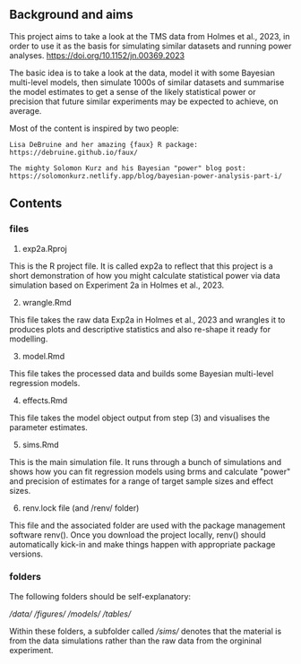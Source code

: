 ## Background and aims ##

This project aims to take a look at the TMS data from Holmes et al., 2023, in
order to use it as the basis for simulating similar datasets and running power 
analyses. https://doi.org/10.1152/jn.00369.2023

The basic idea is to take a look at the data, model it with some Bayesian 
multi-level models, then simulate 1000s of similar datasets and summarise the 
model estimates to get a sense of the likely statistical power or precision that
future similar experiments may be expected to achieve, on average.

Most of the content is inspired by two people:

    Lisa DeBruine and her amazing {faux} R package: https://debruine.github.io/faux/

    The mighty Solomon Kurz and his Bayesian "power" blog post: 
    https://solomonkurz.netlify.app/blog/bayesian-power-analysis-part-i/
    
## Contents ##

### files ###

1) exp2a.Rproj

This is the R project file. It is called exp2a to reflect that this project is a
short demonstration of how you might calculate statistical power via data simulation
based on Experiment 2a in Holmes et al., 2023. 

2) wrangle.Rmd

This file takes the raw data Exp2a in Holmes et al., 2023 and wrangles it to 
produces plots and descriptive statistics and also re-shape it ready for modelling.

3) model.Rmd

This file takes the processed data and builds some Bayesian multi-level regression
models.

4) effects.Rmd

This file takes the model object output from step (3) and visualises the parameter
estimates.

5) sims.Rmd

This is the main simulation file. It runs through a bunch of simulations and 
shows how you can fit regression models using brms and calculate "power" and
precision of estimates for a range of target sample sizes and effect sizes. 

6) renv.lock file (and /renv/ folder)

This file and the associated folder are used with the package management software 
renv(). Once you download the project locally, renv() should automatically 
kick-in and make things happen with appropriate package versions.

### folders ###

The following folders should be self-explanatory:

*/data/*
*/figures/*
*/models/*
*/tables/*

Within these folders, a subfolder called */sims/* denotes that the material is 
from the data simulations rather than the raw data from the orgininal experiment.

